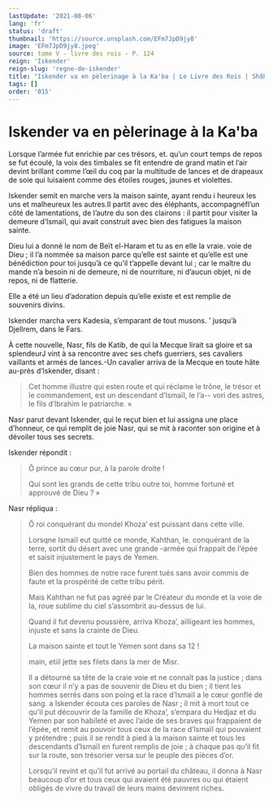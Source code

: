 ```yaml
---
lastUpdate: '2021-08-06'
lang: 'fr'
status: 'draft'
thumbnail: 'https://source.unsplash.com/EFm7JpD9jy8'
image: 'EFm7JpD9jy8.jpeg'
source: tome V - livre des rois - P. 124
reign: 'Iskender'
reign-slug: 'regne-de-iskender'
title: "Iskender va en pèlerinage à la Ka'ba | Le Livre des Rois | Shâhnâmeh"
tags: []
order: '015'
---
```


<!-- LTeX: language=fr -->

# Iskender va en pèlerinage à la Ka'ba

Lorsque l’armée fut enrichie par ces trésors, et. qu’un court temps de repos se fut écoulé, la voix des timbales se fit entendre de grand matin et l’air devint brillant comme l’œil du coq par la multitude de lances et de drapeaux de soie qui luisaient comme des étoiles rouges, jaunes et violettes.

Iskender semit en marche vers la maison sainte, ayant rendu i heureux les uns et malheureux les autres.Il partit avec des éléphants, accompagnéfl’un côté de lamentations, de l’autre du son des clairons : il partit pour visiter la demeure d’lsmaïl, qui avait construit avec bien des fatigues la maison sainte.

Dieu lui a donné le nom de Beït el-Haram et tu as en elle la vraie. voie de Dieu ; il l’a nommée sa maison parce qu’elle est sainte et qu’elle est une bénédiction pour toi jusqu’à ce qu’il t’appelle devant lui ; car le maître du mande n’a besoin ni de demeure, ni de nourriture, ni d’aucun objet, ni de repos, ni de flatterie.

Elle a été un lieu d’adoration depuis qu’elle existe et est remplie de souvenirs divins.

Iskender marcha vers Kadesia, s’emparant de tout musons. ’ jusqu’à Djellrem, dans le Fars.

À cette nouvelle, Nasr, fils de Katib, de qui la Mecque lirait sa gloire et sa splendeurJ vint à sa rencontre avec ses chefs guerriers, ses cavaliers vaillants et armés de lances.-Un cavalier arriva de la Mecque en toute hâte au-près d’lskender, disant :

> Cet homme illustre qui esten route et qui réclame le trône, le trésor et le commandement, est un descendant d’Ismaïl, le l’a--
vori des astres, le fils d’lbrahim le patriarche. »

Nasr parut devant Iskender, qui le reçut bien et lui assigna une place d’honneur, ce qui remplit de joie Nasr, qui se mit à raconter son origine et à dévoiler tous ses secrets.

Iskender répondit :

> Ô prince au cœur pur, à la parole droite !
>
> Qui sont les grands de cette tribu outre toi, homme fortuné et approuvé de Dieu ? »

Nasr répliqua :

> Ô roi conquérant du mondel Khoza’ est puissant dans cette ville.
>
> Lorsqne Ismaïl eut quitté ce monde, Kahthan, le. conquérant de la terre, sortit du désert avec une grande -armée qui frappait de l’épée et saisit injustement le pays de Yemen.
>
> Bien des hommes de notre race furent tués sans avoir commis de faute et la prospérité de cette tribu périt.
>
> Mais Kahthan ne fut pas agréé par le Créateur du monde et la voie de la, roue sublime du ciel s’assombrit au-dessus de lui.
>
> Quand il fut devenu poussière, arriva Khoza’, ailligeant les hommes, injuste et sans la crainte de Dieu.
>
> La maison sainte et tout le Yémen sont dans sa 12 !
>
> main, etiil jette ses filets dans la mer de Misr.
>
> Il a détourné sa tête de la craie voie et ne connaît pas la justice ; dans son cœur il n’y a pas de souvenir de Dieu et du bien ; il tient les hommes serrés dans son poing et la race d’lsmaïl a le cœur gonflé de sang. a Iskender écouta ces paroles de Nasr ; il mit à mort tout ce qu’il put découvrir de la famille de Khoza’, s’empara du Hedjaz et du Yemen par son habileté et avec l’aide de ses braves qui frappaient de l’épée, et remit au pouvoir tous ceux de la race d’Ismaïl qui pouvaient y prétendre ; puis il se rendit à pied à la maison sainte et tous les descendants d’Ismaïl en furent remplis de joie ; à chaque pas qu’il fit sur la route, son trésorier versa sur le peuple des pièces d’or.
>
> Lorsqu’il revint et qu’il fut arrivé au portail du château, il donna à Nasr beaucoup d’or et tous ceux qui avaient été pauvres ou qui étaient obligés de vivre du travail de leurs mains devinrent riches.
